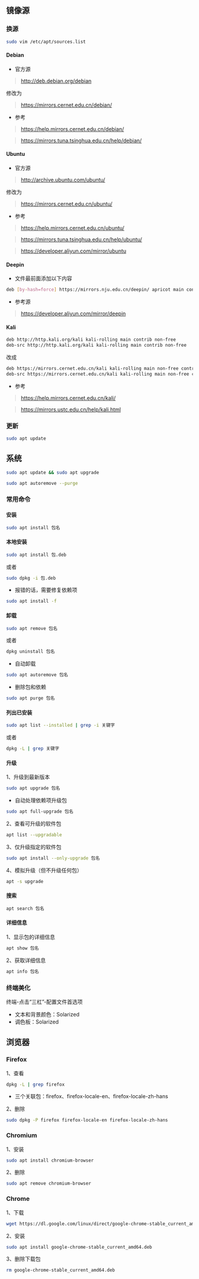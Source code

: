 ## 镜像源

### 换源

```sh
sudo vim /etc/apt/sources.list
```

#### Debian

- 官方源

> http://deb.debian.org/debian

修改为

> https://mirrors.cernet.edu.cn/debian/

- 参考

> https://help.mirrors.cernet.edu.cn/debian/

> https://mirrors.tuna.tsinghua.edu.cn/help/debian/

#### Ubuntu

- 官方源

> http://archive.ubuntu.com/ubuntu/

修改为

> https://mirrors.cernet.edu.cn/ubuntu/

- 参考

> https://help.mirrors.cernet.edu.cn/ubuntu/

> https://mirrors.tuna.tsinghua.edu.cn/help/ubuntu/

> https://developer.aliyun.com/mirror/ubuntu

#### Deepin

- 文件最前面添加以下内容

```sh
deb [by-hash=force] https://mirrors.nju.edu.cn/deepin/ apricot main contrib non-free
```

- 参考源

> https://developer.aliyun.com/mirror/deepin

#### Kali

```sh
deb http://http.kali.org/kali kali-rolling main contrib non-free
deb-src http://http.kali.org/kali kali-rolling main contrib non-free
```

改成

```sh
deb https://mirrors.cernet.edu.cn/kali kali-rolling main non-free contrib
deb-src https://mirrors.cernet.edu.cn/kali kali-rolling main non-free contrib
```

- 参考

> https://help.mirrors.cernet.edu.cn/kali/

> https://mirrors.ustc.edu.cn/help/kali.html

### 更新

```sh
sudo apt update
```

## 系统

```sh
sudo apt update && sudo apt upgrade
```

```sh
sudo apt autoremove --purge
```

### 常用命令

#### 安装

```sh
sudo apt install 包名
```

#### 本地安装

```sh
sudo apt install 包.deb
```

或者

```sh
sudo dpkg -i 包.deb
```

- 报错的话，需要修复依赖项

```sh
sudo apt install -f
```

#### 卸载

```sh
sudo apt remove 包名
```

或者

```sh
dpkg uninstall 包名
```

- 自动卸载

```sh
sudo apt autoremove 包名
```

- 删除包和依赖

```sh
sudo apt purge 包名
```

#### 列出已安装

```sh
sudo apt list --installed | grep -i 关键字
```

或者

```sh
dpkg -L | grep 关键字
```

#### 升级

1、升级到最新版本

```sh
sudo apt upgrade 包名
```

- 自动处理依赖项升级包

```sh
sudo apt full-upgrade 包名
```

2、查看可升级的软件包

```sh
apt list --upgradable
```

3、仅升级指定的软件包

```sh
sudo apt install --only-upgrade 包名
```

4、模拟升级（但不升级任何包）

```sh
apt -s upgrade
```

#### 搜索

```sh
apt search 包名
```

#### 详细信息

1、显示包的详细信息

```sh
apt show 包名
```

2、获取详细信息

```sh
apt info 包名
```

### 终端美化

终端-点击“三杠”-配置文件首选项

- 文本和背景颜色：Solarized
- 调色板：Solarized

## 浏览器

### Firefox

1、查看

```sh
dpkg -L | grep firefox
```

- 三个关联包：firefox、firefox-locale-en、firefox-locale-zh-hans

2、删除

```sh
sudo dpkg -P firefox firefox-locale-en firefox-locale-zh-hans
```

### Chromium

1、安装

```sh
sudo apt install chromium-browser
```

2、删除

```sh
sudo apt remove chromium-browser
```

### Chrome

1、下载

```sh
wget https://dl.google.com/linux/direct/google-chrome-stable_current_amd64.deb
```

2、安装

```sh
sudo apt install google-chrome-stable_current_amd64.deb
```

3、删除下载包

```sh
rm google-chrome-stable_current_amd64.deb
```
